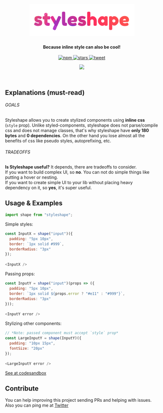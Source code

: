 <h1 align="center">
  <img src="./logo.png" alt="styleshape" />
</h1>

<h4 align="center">Because inline style can also be cool!</h4>

<p align="center">
  <a href="https://www.npmjs.com/package/styleshape" target="_blank">
    <img src="https://img.shields.io/npm/dt/styleshape.svg?style=flat-square" alt="npm" />
  </a>
  <a href="https://github.com/renatorib/styleshape/stargazers" target="_blank">
    <img src="https://img.shields.io/github/stars/renatorib/styleshape.svg?style=flat-square" alt="stars" />
  </a>
  <a href="https://twitter.com/intent/tweet?url=https://github.com/renatorib/styleshape" target="_blank">
    <img src="https://img.shields.io/twitter/url/https/github.com/renatorib/styleshape.svg?style=flat-square" alt="tweet" />
  </a>
</p>

<p align="center">
   <img src="https://user-images.githubusercontent.com/3277185/48964520-321eab80-ef90-11e8-8d62-5ef15e76f87f.png" />
</p>


<br />

## Explanations (must-read)

###### GOALS
Styleshape allows you to create stylized components using **inline css** (`style` prop). Unlike styled-components, styleshape does not parse/compile css and does not manage classes, that's why styleshape have **only 180 bytes** and **0 dependencies**. On the other hand you lose almost all the benefits of css like pseudo styles, autoprefixing, etc.

###### TRADEOFFS 
**Is Styleshape useful?** It depends, there are tradeoffs to consider.  
If you want to build complex UI, so **no**. You can not do simple things like putting a hover or nesting.  
If you want to create simple UI to your lib without placing heavy dependency on it, so **yes**, it's super useful.

## Usage & Examples
```js
import shape from "styleshape";
```

Simple styles:
```js 
const InputX = shape("input")({
  padding: "5px 10px",
  border: `1px solid #999`,
  borderRadius: "3px"
});

<InputX />
```

Passing props:
```js
const InputY = shape("input")(props => ({
  padding: "5px 10px",
  border: `1px solid ${props.error ? "#e11" : "#999"}`,
  borderRadius: "3px"
}));

<InputY error />
```

Stylizing other components:  
```js
// *Note: passed component must accept `style` prop*
const LargeInputY = shape(InputY)({
  padding: "10px 15px",
  fontSize: "20px"
});

<LargeInputY error />
```

[See at codesandbox](https://codesandbox.io/s/py6jo587px)

## Contribute

You can help improving this project sending PRs and helping with issues.  
Also you can ping me at [Twitter](http://twitter.com/renatorib_)
